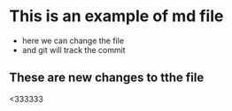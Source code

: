 # This is an example of md file
- here we can change the file
- and git will track the commit

## These are new changes to tthe file
<333333